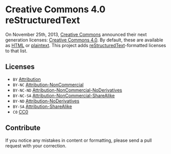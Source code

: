 # Creative Commons 4.0 reStructuredText

On November 25th, 2013, [Creative Commons](http://creativecommons.org/) announced their next generation licenses: [Creative Commons 4.0](https://creativecommons.org/weblog/entry/40768). By default, these are available as [HTML](http://creativecommons.org/licenses/) or [plaintext](http://creativecommons.org/weblog/entry/41127). This project adds [reStructuredText](http://docutils.sourceforge.net/rst.html)-formatted licenses to that list.

## Licenses

* `BY` [Attribution](licenses/by.rst)
* `BY-NC` [Attribution-NonCommercial](licenses/by-nc.rst)
* `BY-NC-ND` [Attribution-NonCommercial-NoDerivatives](licenses/by-nc-nd.rst)
* `BY-NC-SA` [Attribution-NonCommercial-ShareAlike](licenses/by-nc-sa.rst)
* `BY-ND` [Attribution-NoDerivatives](licenses/by-nd.rst)
* `BY-SA` [Attribution-ShareAlike](licenses/by-sa.rst)
* `C0` [CC0](licenses/zero.rst)

## Contribute

If you notice any mistakes in content or formatting, please send a pull request with your correction.
